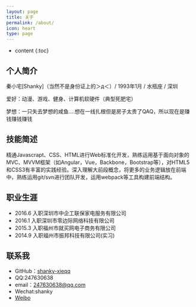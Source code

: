 ```yaml
---
layout: page
title: 关于
permalink: /about/
icon: heart
type: page
---
```


* content
{:toc}

## 个人简介

秦小宅[Shanky]（当然不是身份证上的＞д＜）/  1993年1月 / 水瓶座 / 深圳

爱好：动漫、游戏、健身、计算机软硬件（典型死肥宅）

梦想：一只失去梦想的咸鱼....想在一线扎根但是房子太贵了QAQ，所以现在是赚钱赚钱赚钱


## 技能简述

精通Javascrapt、CSS、HTML进行Web标准化开发，熟练运用基于面向对象的MVC、MVVM框架（如Angular，Vue，Backbone，Bootstrap等），对HTML5和CSS3有丰富的实践经验。深入理解大前段概念，将更多的业务逻辑放在前端中，熟练运用git/svn进行团队开发，运用webpack等工具构建前端结构。


## 职业生涯

* 2016.6  入职深圳市中企工联保家电服务有限公司
* 2016.1  入职深圳市零边际网络科技有限公司
* 2015.3  入职福州市就买网电子商务有限公司
* 2014.9  入职福州市振邦科技有限公司(实习)


## 联系我

* GitHub：[shanky-xieqq](https://github.com/shanky-xieqq)
* QQ:247630638
* email：247630638@qq.com
* Wechat:shanky
* [Weibo](http://weibo.com/shanky1)